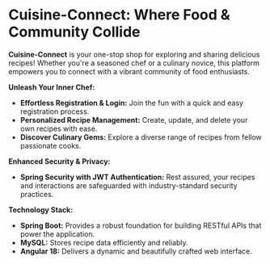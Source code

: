 # Cuisine-Connect: Where Food & Community Collide

**Cuisine-Connect** is your one-stop shop for exploring and sharing delicious recipes! Whether you're a seasoned chef or a culinary novice, this platform empowers you to connect with a vibrant community of food enthusiasts.

**Unleash Your Inner Chef:**

* **Effortless Registration & Login:** Join the fun with a quick and easy registration process.
* **Personalized Recipe Management:** Create, update, and delete your own recipes with ease.
* **Discover Culinary Gems:** Explore a diverse range of recipes from fellow passionate cooks.

**Enhanced Security & Privacy:**

* **Spring Security with JWT Authentication:** Rest assured, your recipes and interactions are safeguarded with industry-standard security practices.

**Technology Stack:**

* **Spring Boot:** Provides a robust foundation for building RESTful APIs that power the application.
* **MySQL:** Stores recipe data efficiently and reliably.
* **Angular 18:** Delivers a dynamic and beautifully crafted web interface.
